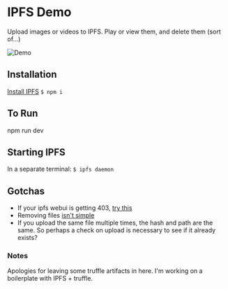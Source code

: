 # IPFS Demo
Upload images or videos to IPFS. Play or view them, and delete them (sort of...)

![Demo](https://github.com/wrannaman/IPFS-Demo/blob/master/demo.gif)

## Installation
[Install IPFS](https://ipfs.io/docs/install/)
`$ npm i`

## To Run
 npm run dev

## Starting IPFS
In a separate terminal:
`$ ipfs daemon`


## Gotchas
 - If your ipfs webui is getting 403, [try this](https://github.com/ipfs-shipyard/ipfs-webui/issues/596#issuecomment-314395014)
 - Removing files [isn't simple]( https://discuss.ipfs.io/t/can-i-delete-my-content-from-the-network/301/31)
 - If you upload the same file multiple times, the hash and path are the same. So perhaps a check on upload is necessary to see if it already exists?

 ### Notes
 Apologies for leaving some truffle artifacts in here. I'm working on a boilerplate with IPFS + truffle.
